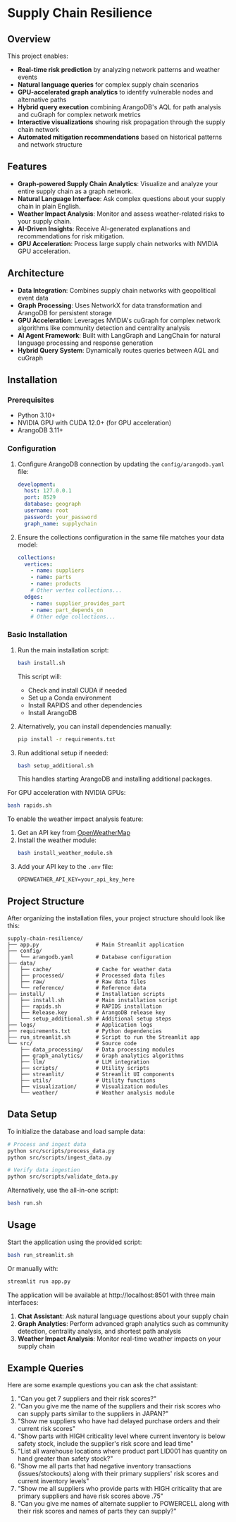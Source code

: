 # Supply Chain Resilience

## Overview

This project enables:

- **Real-time risk prediction** by analyzing network patterns and weather events
- **Natural language queries** for complex supply chain scenarios
- **GPU-accelerated graph analytics** to identify vulnerable nodes and alternative paths
- **Hybrid query execution** combining ArangoDB's AQL for path analysis and cuGraph for complex network metrics
- **Interactive visualizations** showing risk propagation through the supply chain network
- **Automated mitigation recommendations** based on historical patterns and network structure

## Features

- **Graph-powered Supply Chain Analytics**: Visualize and analyze your entire supply chain as a graph network.
- **Natural Language Interface**: Ask complex questions about your supply chain in plain English.
- **Weather Impact Analysis**: Monitor and assess weather-related risks to your supply chain.
- **AI-Driven Insights**: Receive AI-generated explanations and recommendations for risk mitigation.
- **GPU Acceleration**: Process large supply chain networks with NVIDIA GPU acceleration.

## Architecture

- **Data Integration**: Combines supply chain networks with geopolitical event data
- **Graph Processing**: Uses NetworkX for data transformation and ArangoDB for persistent storage
- **GPU Acceleration**: Leverages NVIDIA's cuGraph for complex network algorithms like community detection and centrality analysis
- **AI Agent Framework**: Built with LangGraph and LangChain for natural language processing and response generation
- **Hybrid Query System**: Dynamically routes queries between AQL and cuGraph

## Installation

### Prerequisites

- Python 3.10+ 
- NVIDIA GPU with CUDA 12.0+ (for GPU acceleration)
- ArangoDB 3.11+

### Configuration

1. Configure ArangoDB connection by updating the `config/arangodb.yaml` file:
   ```yaml
   development:
     host: 127.0.0.1
     port: 8529
     database: geograph
     username: root
     password: your_password
     graph_name: supplychain
   ```

2. Ensure the collections configuration in the same file matches your data model:
   ```yaml
   collections:
     vertices:
       - name: suppliers
       - name: parts
       - name: products
       # Other vertex collections...
     edges:
       - name: supplier_provides_part
       - name: part_depends_on
       # Other edge collections...
   ```

### Basic Installation

1. Run the main installation script:
   ```bash
   bash install.sh
   ```
   This script will:
   - Check and install CUDA if needed
   - Set up a Conda environment
   - Install RAPIDS and other dependencies
   - Install ArangoDB

2. Alternatively, you can install dependencies manually:
   ```bash
   pip install -r requirements.txt
   ```

3. Run additional setup if needed:
   ```bash
   bash setup_additional.sh
   ```
   This handles starting ArangoDB and installing additional packages.



For GPU acceleration with NVIDIA GPUs:

```bash
bash rapids.sh
```


To enable the weather impact analysis feature:

1. Get an API key from [OpenWeatherMap](https://openweathermap.org/api)
2. Install the weather module:
   ```bash
   bash install_weather_module.sh
   ```
3. Add your API key to the `.env` file:
   ```
   OPENWEATHER_API_KEY=your_api_key_here
   ```

## Project Structure

After organizing the installation files, your project structure should look like this:

```
supply-chain-resilience/
├── app.py                  # Main Streamlit application
├── config/
│   └── arangodb.yaml       # Database configuration
├── data/
│   ├── cache/              # Cache for weather data
│   ├── processed/          # Processed data files
│   ├── raw/                # Raw data files
│   └── reference/          # Reference data
├── install/                # Installation scripts
│   ├── install.sh          # Main installation script
│   ├── rapids.sh           # RAPIDS installation
│   ├── Release.key         # ArangoDB release key
│   └── setup_additional.sh # Additional setup steps
├── logs/                   # Application logs
├── requirements.txt        # Python dependencies
├── run_streamlit.sh        # Script to run the Streamlit app
└── src/                    # Source code
    ├── data_processing/    # Data processing modules
    ├── graph_analytics/    # Graph analytics algorithms
    ├── llm/                # LLM integration
    ├── scripts/            # Utility scripts
    ├── streamlit/          # Streamlit UI components
    ├── utils/              # Utility functions
    ├── visualization/      # Visualization modules
    └── weather/            # Weather analysis module
```

## Data Setup

To initialize the database and load sample data:

```bash
# Process and ingest data
python src/scripts/process_data.py
python src/scripts/ingest_data.py

# Verify data ingestion
python src/scripts/validate_data.py
```

Alternatively, use the all-in-one script:

```bash
bash run.sh
```

## Usage

Start the application using the provided script:

```bash
bash run_streamlit.sh
```

Or manually with:

```bash
streamlit run app.py
```

The application will be available at http://localhost:8501 with three main interfaces:

1. **Chat Assistant**: Ask natural language questions about your supply chain
2. **Graph Analytics**: Perform advanced graph analytics such as community detection, centrality analysis, and shortest path analysis
3. **Weather Impact Analysis**: Monitor real-time weather impacts on your supply chain

## Example Queries

Here are some example questions you can ask the chat assistant:

1. "Can you get 7 suppliers and their risk scores?"
2. "Can you give me the name of the suppliers and their risk scores who can supply parts similar to the suppliers in JAPAN?"
3. "Show me suppliers who have had delayed purchase orders and their current risk scores"
4. "Show parts with HIGH criticality level where current inventory is below safety stock, include the supplier's risk score and lead time"
5. "List all warehouse locations where product part LID001 has quantity on hand greater than safety stock?"
6. "Show me all parts that had negative inventory transactions (issues/stockouts) along with their primary suppliers' risk scores and current inventory levels"
7. "Show me all suppliers who provide parts with HIGH criticality that are primary suppliers and have risk scores above .75"
8. "Can you give me names of alternate supplier to POWERCELL along with their risk scores and names of parts they can supply?"
